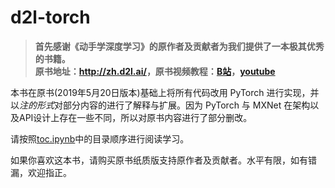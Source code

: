 # d2l-torch

> **首先感谢《动手学深度学习》的原作者及贡献者为我们提供了一本极其优秀的书籍。  
> 原书地址：<http://zh.d2l.ai/>，原书视频教程：[B站](https://space.bilibili.com/209599371/channel/detail?cid=23541)，[youtube](https://www.youtube.com/playlist?list=PLLbeS1kM6teJqdFzw1ICHfa4a1y0hg8Ax)**


本书在原书(2019年5月20日版本)基础上将所有代码改用 PyTorch 进行实现，并以*注的形式*对部分内容的进行了解释与扩展。因为 PyTorch 与 MXNet 在架构以及API设计上存在一些不同，所以对原书内容进行了部分删改。


请按照[toc.ipynb](toc.ipynb)中的目录顺序进行阅读学习。


如果你喜欢这本书，请购买原书纸质版支持原作者及贡献者。水平有限，如有错漏，欢迎指正。